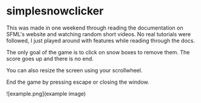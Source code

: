 # simplesnowclicker

This was made in one weekend through reading the documentation on SFML's website and watching random short videos. No real tutorials were followed, I just played around with features while reading through the docs.

The only goal of the game is to click on snow boxes to remove them. The score goes up and there is no end. 

You can also resize the screen using your scrollwheel. 

End the game by pressing escape or closing the window.

![example.png](example image)